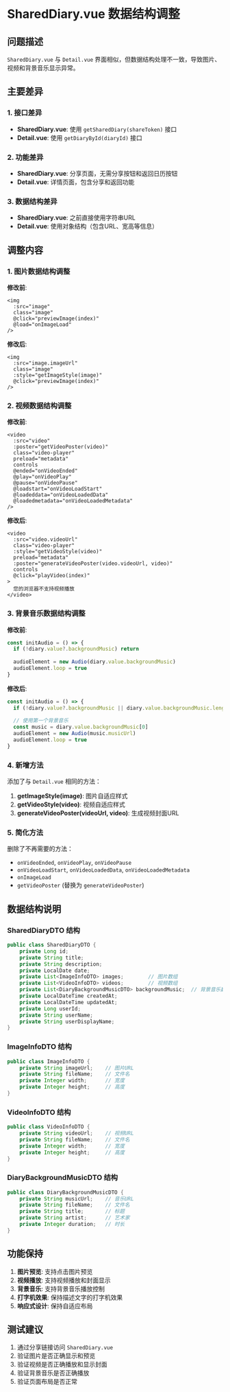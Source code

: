 # SharedDiary.vue 数据结构调整

## 问题描述

`SharedDiary.vue` 与 `Detail.vue` 界面相似，但数据结构处理不一致，导致图片、视频和背景音乐显示异常。

## 主要差异

### 1. 接口差异
- **SharedDiary.vue**: 使用 `getSharedDiary(shareToken)` 接口
- **Detail.vue**: 使用 `getDiaryById(diaryId)` 接口

### 2. 功能差异
- **SharedDiary.vue**: 分享页面，无需分享按钮和返回日历按钮
- **Detail.vue**: 详情页面，包含分享和返回功能

### 3. 数据结构差异
- **SharedDiary.vue**: 之前直接使用字符串URL
- **Detail.vue**: 使用对象结构（包含URL、宽高等信息）

## 调整内容

### 1. 图片数据结构调整

**修改前**:
```vue
<img 
  :src="image" 
  class="image" 
  @click="previewImage(index)"
  @load="onImageLoad"
/>
```

**修改后**:
```vue
<img 
  :src="image.imageUrl" 
  class="image" 
  :style="getImageStyle(image)"
  @click="previewImage(index)"
/>
```

### 2. 视频数据结构调整

**修改前**:
```vue
<video 
  :src="video"
  :poster="getVideoPoster(video)"
  class="video-player"
  preload="metadata"
  controls
  @ended="onVideoEnded"
  @play="onVideoPlay"
  @pause="onVideoPause"
  @loadstart="onVideoLoadStart"
  @loadeddata="onVideoLoadedData"
  @loadedmetadata="onVideoLoadedMetadata"
/>
```

**修改后**:
```vue
<video 
  :src="video.videoUrl"
  class="video-player"
  :style="getVideoStyle(video)"
  preload="metadata"
  :poster="generateVideoPoster(video.videoUrl, video)"
  controls
  @click="playVideo(index)"
>
  您的浏览器不支持视频播放
</video>
```

### 3. 背景音乐数据结构调整

**修改前**:
```javascript
const initAudio = () => {
  if (!diary.value?.backgroundMusic) return
  
  audioElement = new Audio(diary.value.backgroundMusic)
  audioElement.loop = true
}
```

**修改后**:
```javascript
const initAudio = () => {
  if (!diary.value?.backgroundMusic || diary.value.backgroundMusic.length === 0) return
  
  // 使用第一个背景音乐
  const music = diary.value.backgroundMusic[0]
  audioElement = new Audio(music.musicUrl)
  audioElement.loop = true
}
```

### 4. 新增方法

添加了与 `Detail.vue` 相同的方法：

1. **getImageStyle(image)**: 图片自适应样式
2. **getVideoStyle(video)**: 视频自适应样式
3. **generateVideoPoster(videoUrl, video)**: 生成视频封面URL

### 5. 简化方法

删除了不再需要的方法：
- `onVideoEnded`, `onVideoPlay`, `onVideoPause`
- `onVideoLoadStart`, `onVideoLoadedData`, `onVideoLoadedMetadata`
- `onImageLoad`
- `getVideoPoster` (替换为 `generateVideoPoster`)

## 数据结构说明

### SharedDiaryDTO 结构
```java
public class SharedDiaryDTO {
    private Long id;
    private String title;
    private String description;
    private LocalDate date;
    private List<ImageInfoDTO> images;        // 图片数组
    private List<VideoInfoDTO> videos;        // 视频数组
    private List<DiaryBackgroundMusicDTO> backgroundMusic;  // 背景音乐数组
    private LocalDateTime createdAt;
    private LocalDateTime updatedAt;
    private Long userId;
    private String userName;
    private String userDisplayName;
}
```

### ImageInfoDTO 结构
```java
public class ImageInfoDTO {
    private String imageUrl;    // 图片URL
    private String fileName;    // 文件名
    private Integer width;      // 宽度
    private Integer height;     // 高度
}
```

### VideoInfoDTO 结构
```java
public class VideoInfoDTO {
    private String videoUrl;    // 视频URL
    private String fileName;    // 文件名
    private Integer width;      // 宽度
    private Integer height;     // 高度
}
```

### DiaryBackgroundMusicDTO 结构
```java
public class DiaryBackgroundMusicDTO {
    private String musicUrl;    // 音乐URL
    private String fileName;    // 文件名
    private String title;       // 标题
    private String artist;      // 艺术家
    private Integer duration;   // 时长
}
```

## 功能保持

1. **图片预览**: 支持点击图片预览
2. **视频播放**: 支持视频播放和封面显示
3. **背景音乐**: 支持背景音乐播放控制
4. **打字机效果**: 保持描述文字的打字机效果
5. **响应式设计**: 保持自适应布局

## 测试建议

1. 通过分享链接访问 `SharedDiary.vue`
2. 验证图片是否正确显示和预览
3. 验证视频是否正确播放和显示封面
4. 验证背景音乐是否正确播放
5. 验证页面布局是否正常
